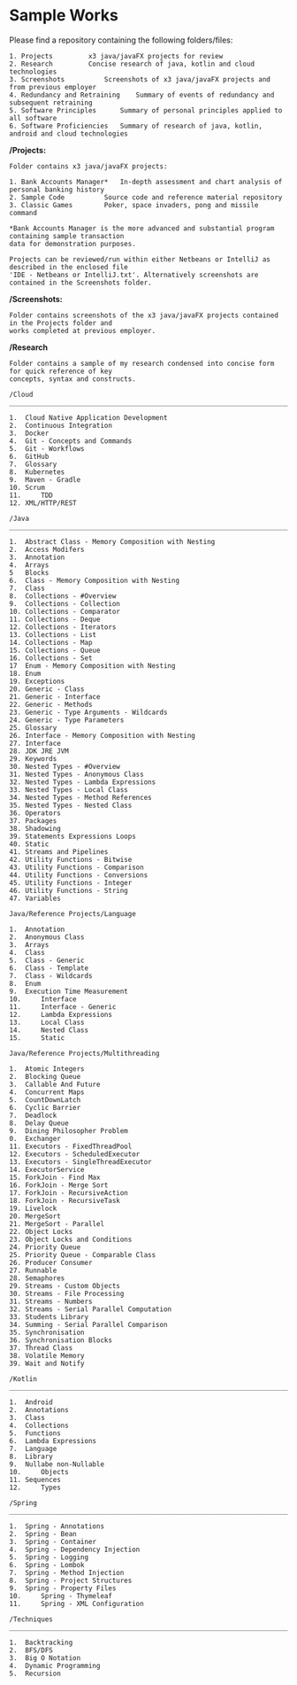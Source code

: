 <h1>Sample Works</h1>

Please find a repository containing the following folders/files:

	1. Projects			x3 java/javaFX projects for review
	2. Research			Concise research of java, kotlin and cloud technologies
	3. Screenshots			Screenshots of x3 java/javaFX projects and from previous employer
	4. Redundancy and Retraining	Summary of events of redundancy and subsequent retraining
	5. Software Principles		Summary of personal principles applied to all software
	6. Software Proficiencies	Summary of research of java, kotlin, android and cloud technologies

**/Projects:**

	Folder contains x3 java/javaFX projects:

	1. Bank Accounts Manager*	In-depth assessment and chart analysis of personal banking history
	2. Sample Code			Source code and reference material repository
	3. Classic Games		Poker, space invaders, pong and missile command
	
	*Bank Accounts Manager is the more advanced and substantial program containing sample transaction
	data for demonstration purposes.

	Projects can be reviewed/run within either Netbeans or IntelliJ as described in the enclosed file
	'IDE - Netbeans or IntelliJ.txt'. Alternatively screenshots are contained in the Screenshots folder.

**/Screenshots:**

	Folder contains screenshots of the x3 java/javaFX projects contained in the Projects folder and
	works completed at previous employer.

**/Research**

	Folder contains a sample of my research condensed into concise form for quick reference of key
	concepts, syntax and constructs.

	/Cloud
	____________________________________________________________________________________________________

	1.	Cloud Native Application Development
	2. 	Continuous Integration
	3.	Docker
	4.	Git - Concepts and Commands
	5.	Git - Workflows
	6. 	GitHub
	7.	Glossary
	8.	Kubernetes
	9.	Maven - Gradle
	10.	Scrum
	11. 	TDD	
	12.	XML/HTTP/REST

	/Java
	____________________________________________________________________________________________________

	1. 	Abstract Class - Memory Composition with Nesting
	2.	Access Modifers
	3.	Annotation
	4.	Arrays
	5	Blocks
	6.	Class - Memory Composition with Nesting
	7.	Class
	8.	Collections - #Overview
	9.	Collections - Collection
	10.	Collections - Comparator
	11.	Collections - Deque
	12.	Collections - Iterators
	13.	Collections - List
	14.	Collections - Map
	15.	Collections - Queue
	16.	Collections - Set
	17	Enum - Memory Composition with Nesting
	18.	Enum
	19.	Exceptions
	20.	Generic - Class
	21.	Generic - Interface
	22.	Generic - Methods
	23.	Generic - Type Arguments - Wildcards
	24.	Generic - Type Parameters
	25.	Glossary
	26.	Interface - Memory Composition with Nesting
	27.	Interface
	28.	JDK JRE JVM
	29.	Keywords
	30.	Nested Types - #Overview
	31.	Nested Types - Anonymous Class
	32.	Nested Types - Lambda Expressions
	33.	Nested Types - Local Class
	34.	Nested Types - Method References
	35.	Nested Types - Nested Class
	36.	Operators
	37.	Packages
	38.	Shadowing
	39.	Statements Expressions Loops
	40.	Static
	41.	Streams and Pipelines
	42.	Utility Functions - Bitwise
	43.	Utility Functions - Comparison
	44.	Utility Functions - Conversions
	45.	Utility Functions - Integer
	46.	Utility Functions - String
	47.	Variables

	Java/Reference Projects/Language

	1. 	Annotation
	2. 	Anonymous Class
	3. 	Arrays
	4. 	Class
	5. 	Class - Generic
	6. 	Class - Template
	7. 	Class - Wildcards
	8. 	Enum
	9. 	Execution Time Measurement
	10. 	Interface
	11. 	Interface - Generic
	12. 	Lambda Expressions
	13. 	Local Class
	14. 	Nested Class
	15. 	Static

	Java/Reference Projects/Multithreading

	1.	Atomic Integers
	2.	Blocking Queue
	3.	Callable And Future
	4.	Concurrent Maps
	5.	CountDownLatch
	6.	Cyclic Barrier
	7.	Deadlock
	8.	Delay Queue
	9.	Dining Philosopher Problem
	0.	Exchanger
	11.	Executors - FixedThreadPool
	12.	Executors - ScheduledExecutor
	13.	Executors - SingleThreadExecutor
	14.	ExecutorService
	15.	ForkJoin - Find Max
	16.	ForkJoin - Merge Sort
	17.	ForkJoin - RecursiveAction
	18.	ForkJoin - RecursiveTask
	19.	Livelock
	20.	MergeSort
	21.	MergeSort - Parallel
	22.	Object Locks
	23.	Object Locks and Conditions
	24.	Priority Queue
	25.	Priority Queue - Comparable Class
	26.	Producer Consumer
	27.	Runnable
	28.	Semaphores
	29.	Streams - Custom Objects
	30.	Streams - File Processing
	31.	Streams - Numbers
	32.	Streams - Serial Parallel Computation
	33.	Students Library
	34.	Summing - Serial Parallel Comparison
	35.	Synchronisation
	36.	Synchronisation Blocks
	37.	Thread Class
	38.	Volatile Memory
	39.	Wait and Notify

	/Kotlin
	____________________________________________________________________________________________________

	1. 	Android
	2.	Annotations
	3.	Class
	4. 	Collections
	5.	Functions
	6. 	Lambda Expressions
	7.	Language
	8. 	Library
	9.	Nullabe non-Nullable
	10. 	Objects
	11.	Sequences
	12. 	Types

	/Spring
	____________________________________________________________________________________________________

	1. 	Spring - Annotations
	2.	Spring - Bean
	3.	Spring - Container
	4. 	Spring - Dependency Injection
	5. 	Spring - Logging
	6.	Spring - Lombok
	7. 	Spring - Method Injection
	8.	Spring - Project Structures
	9. 	Spring - Property Files
	10. 	Spring - Thymeleaf
	11. 	Spring - XML Configuration

	/Techniques
	____________________________________________________________________________________________________

	1. 	Backtracking
	2.	BFS/DFS
	3. 	Big O Notation
	4.	Dynamic Programming
	5.	Recursion